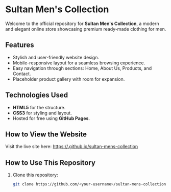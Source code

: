 # Sultan Men's Collection

Welcome to the official repository for **Sultan Men's Collection**, a modern and elegant online store showcasing premium ready-made clothing for men.

## Features
- Stylish and user-friendly website design.
- Mobile-responsive layout for a seamless browsing experience.
- Easy navigation through sections: Home, About Us, Products, and Contact.
- Placeholder product gallery with room for expansion.

## Technologies Used
- **HTML5** for the structure.
- **CSS3** for styling and layout.
- Hosted for free using **GitHub Pages**.

## How to View the Website
Visit the live site here: [https://<your-username>.github.io/sultan-mens-collection](https://<your-username>.github.io/sultan-mens-collection)

## How to Use This Repository
1. Clone this repository:
   ```bash
   git clone https://github.com/<your-username>/sultan-mens-collection.git